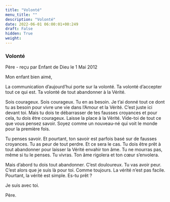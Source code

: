 ```yaml
---
title: "Volonté"
menu_title: ""
description: "Volonté"
date: 2022-06-01 06:00:01+00:249
draft: False
hidden: True
weight:
---
```

### Volonté

Père - reçu par Enfant de Dieu le 1 Mai 2012

Mon enfant bien aimé,

La communication d’aujourd’hui porte sur la volonté. Ta volonté d’accepter tout ce qui est. Ta volonté de tout abandonner à la Vérité.

Sois courageux. Sois courageux. Tu en as besoin. Je t’ai donné tout ce dont tu as besoin pour vivre une vie dans l’Amour et la Vérité. C’est juste ici devant toi. Mais tu dois te débarrasser de tes fausses croyances et pour cela, tu dois être courageux. Laisse la place à la Vérité. Vide-toi de tout ce que vous pensez savoir. Soyez comme un nouveau-né qui voit le monde pour la première fois.

Tu penses savoir. Et pourtant, ton savoir est parfois basé sur de fausses croyances. Tu as peur de tout perdre. Et ce sera le cas. Tu dois être prêt à tout abandonner pour laisser la Vérité envahir ton âme. Tu ne mourras pas, même si tu le penses. Tu vivras. Ton âme rigolera et ton cœur s’envolera.

Mais d’abord tu dois tout abandonner. C’est douloureux. Tu vas avoir peur. C’est alors que je suis là pour toi. Comme toujours. La vérité n’est pas facile. Pourtant, la vérité est simple. Es-tu prêt ?

Je suis avec toi.

Père.



